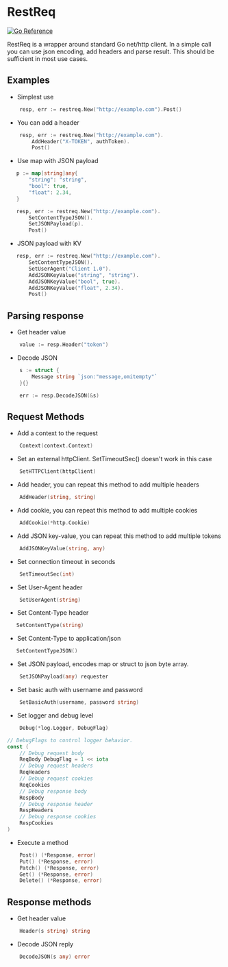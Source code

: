 # RestReq

[![Go Reference](https://pkg.go.dev/badge/github.com/scootpl/restreq.svg)](https://pkg.go.dev/github.com/scootpl/restreq)

RestReq is a wrapper around standard Go net/http client. In a simple call you can use json encoding, add headers
and parse result. This should be sufficient in most use cases.

## Examples

- Simplest use

```go
    resp, err := restreq.New("http://example.com").Post()
```

- You can add a header

```go
    resp, err := restreq.New("http://example.com").
		AddHeader("X-TOKEN", authToken).
		Post()
```

- Use map with JSON payload

 ```go
    p := map[string]any{
		"string": "string",
		"bool": true,
		"float": 2.34,
	}

	resp, err := restreq.New("http://example.com").
		SetContentTypeJSON().
		SetJSONPayload(p).
		Post()
```

- JSON payload with KV

 ```go
	resp, err := restreq.New("http://example.com").
		SetContentTypeJSON().
		SetUserAgent("Client 1.0").
		AddJSONKeyValue("string", "string").
		AddJSONKeyValue("bool", true).
		AddJSONKeyValue("float", 2.34).
		Post()
```

## Parsing response

- Get header value

```go
	value := resp.Header("token")
```

- Decode JSON

```go
	s := struct {
		Message string `json:"message,omitempty"`
	}{}

	err := resp.DecodeJSON(&s)
```

## Request Methods

- Add a context to the request
```go
    Context(context.Context)
```

- Set an external httpClient. SetTimeoutSec() doesn't work in this case
```go
	SetHTTPClient(httpClient)
```

- Add header, you can repeat this method to add multiple headers
```go
	AddHeader(string, string)
```

- Add cookie, you can repeat this method to add multiple cookies
```go
	AddCookie(*http.Cookie)
```
- Add JSON key-value, you can repeat this method to add multiple tokens
```go
	AddJSONKeyValue(string, any)
```

- Set connection timeout in seconds
```go
	SetTimeoutSec(int)
```

- Set User-Agent header
```go
    SetUserAgent(string)
```

 - Set Content-Type header
 ```go
    SetContentType(string)
```
 
 - Set Content-Type to application/json
 ```go
    SetContentTypeJSON()
```

- Set JSON payload, encodes map or struct to json byte array.
```go
	SetJSONPayload(any) requester
```

- Set basic auth with username and password
```go
	SetBasicAuth(username, password string)
```

- Set logger and debug level
```go
	Debug(*log.Logger, DebugFlag)
```

```go
// DebugFlags to control logger behavior.
const (
	// Debug request body
	ReqBody DebugFlag = 1 << iota
	// Debug request headers
	ReqHeaders
	// Debug request cookies
	ReqCookies
	// Debug response body
	RespBody
	// Debug response header
	RespHeaders
	// Debug response cookies
	RespCookies
)
```

- Execute a method
```go
	Post() (*Response, error)
	Put() (*Response, error)
	Patch() (*Response, error)
	Get() (*Response, error)
	Delete() (*Response, error)
```

## Response methods

- Get header value
```go
    Header(s string) string 
```

- Decode JSON reply
```go
    DecodeJSON(s any) error
```





